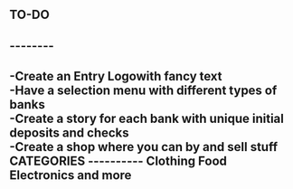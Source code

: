 ## TO-DO<br>
## --------<br>
-Create an Entry Logowith fancy text<br>
-Have a selection menu with different types of banks<br>
-Create a story for each bank with unique initial deposits and
 checks<br>
-Create a shop where you can by and sell stuff<br>
	CATEGORIES
	----------
	Clothing
	Food
	Electronics
	and more
-
